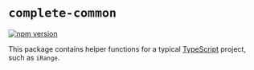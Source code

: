 # `complete-common`

[![npm version](https://img.shields.io/npm/v/complete-common.svg)](https://www.npmjs.com/package/complete-common)

This package contains helper functions for a typical [TypeScript](https://www.typescriptlang.org/) project, such as `iRange`.
